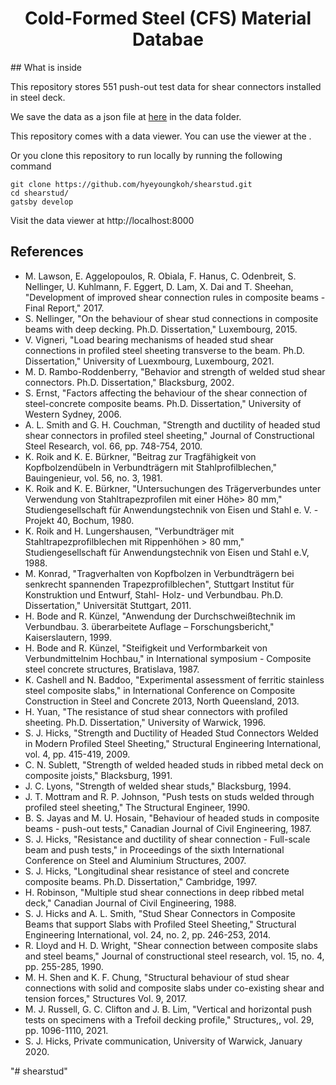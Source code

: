 <h1 align="center">
  Cold-Formed Steel (CFS) Material Databae
</h1>
## What is inside

<p>This repository stores 551 push-out test data for shear connectors installed in steel deck. 

We save the data as a json file at [here](./data/Pe.json) in the data folder. 

This repository comes with a data viewer. You can use the viewer at the .

Or you clone this repository to run locally by running the following command
    
    git clone https://github.com/hyeyoungkoh/shearstud.git
    cd shearstud/
    gatsby develop

Visit the data viewer at http://localhost:8000

## References
- M. Lawson, E. Aggelopoulos, R. Obiala, F. Hanus, C. Odenbreit, S. Nellinger, U. Kuhlmann, F. Eggert, D. Lam, X. Dai and T. Sheehan, "Development of improved shear connection rules in composite beams - Final Report," 2017.
- S. Nellinger, "On the behaviour of shear stud connections in composite beams with deep decking. Ph.D. Dissertation," Luxembourg, 2015.
- V. Vigneri, "Load bearing mechanisms of headed stud shear connections in profiled steel sheeting transverse to the beam. Ph.D. Dissertation," University of Luexmbourg, Luxembourg, 2021.
- M. D. Rambo-Roddenberry, "Behavior and strength of welded stud shear connectors. Ph.D. Dissertation," Blacksburg, 2002.
- S. Ernst, "Factors affecting the behaviour of the shear connection of steel-concrete composite beams. Ph.D. Dissertation," University of Western Sydney, 2006.
- A. L. Smith and G. H. Couchman, "Strength and ductility of headed stud shear connectors in profiled steel sheeting," Journal of Constructional Steel Research, vol. 66, pp. 748-754, 2010. 
- K. Roik and K. E. Bürkner, "Beitrag zur Tragfähigkeit von Kopfbolzendübeln in Verbundträgern mit Stahlprofilblechen," Bauingenieur, vol. 56, no. 3, 1981. 
- K. Roik and K. E. Bürkner, "Untersuchungen des Trägerverbundes unter Verwendung von Stahltrapezprofilen mit einer Höhe> 80 mm," Studiengesellschaft für Anwendungstechnik von Eisen und Stahl e. V. - Projekt 40, Bochum, 1980.
- K. Roik and H. Lungershausen, "Verbundträger mit Stahltrapezprofilblechen mit Rippenhöhen > 80 mm," Studiengesellschaft für Anwendungstechnik von Eisen und Stahl e.V, 1988.
- M. Konrad, "Tragverhalten von Kopfbolzen in Verbundträgern bei senkrecht spannenden Trapezprofilblechen", Stuttgart Institut für Konstruktion und Entwurf, Stahl- Holz- und Verbundbau. Ph.D. Dissertation," Universität Stuttgart, 2011.
- H. Bode and R. Künzel, "Anwendung der Durchschweißtechnik im Verbundbau. 3. überarbeitete Auflage – Forschungsbericht," Kaiserslautern, 1999.
- H. Bode and R. Künzel, "Steifigkeit und Verformbarkeit von Verbundmittelnim Hochbau," in International symposium - Composite steel concrete structures, Bratislava, 1987. 
- K. Cashell and N. Baddoo, "Experimental assessment of ferritic stainless steel composite slabs," in International Conference on Composite Construction in Steel and Concrete 2013, North Queensland, 2013. 
- H. Yuan, "The resistance of stud shear connectors with profiled sheeting. Ph.D. Dissertation," University of Warwick, 1996.
- S. J. Hicks, "Strength and Ductility of Headed Stud Connectors Welded in Modern Profiled Steel Sheeting," Structural Engineering International, vol. 4, pp. 415-419, 2009. 
- C. N. Sublett, "Strength of welded headed studs in ribbed metal deck on composite joists," Blacksburg, 1991.
- J. C. Lyons, "Strength of welded shear studs," Blacksburg, 1994.
- J. T. Mottram and R. P. Johnson, "Push tests on studs welded through profiled steel sheeting," The Structural Engineer, 1990. 
- B. S. Jayas and M. U. Hosain, "Behaviour of headed studs in composite beams - push-out tests," Canadian Journal of Civil Engineering, 1987.
- S. J. Hicks, "Resistance and ductility of shear connection - Full-scale beam and push tests," in Proceedings of the sixth International Conference on Steel and Aluminium Structures, 2007.
- S. J. Hicks, "Longitudinal shear resistance of steel and concrete composite beams. Ph.D. Dissertation," Cambridge, 1997.
- H. Robinson, "Multiple stud shear connections in deep ribbed metal deck," Canadian Journal of Civil Engineering, 1988. 
- S. J. Hicks and A. L. Smith, "Stud Shear Connectors in Composite Beams that support Slabs with Profiled Steel Sheeting," Structural Engineering International, vol. 24, no. 2, pp. 246-253, 2014. 
- R. Lloyd and H. D. Wright, "Shear connection between composite slabs and steel beams," Journal of constructional steel research, vol. 15, no. 4, pp. 255-285, 1990.
- M. H. Shen and K. F. Chung, "Structural behaviour of stud shear connections with solid and composite slabs under co-existing shear and tension forces," Structures Vol. 9, 2017. 
- M. J. Russell, G. C. Clifton and J. B. Lim, "Vertical and horizontal push tests on specimens with a Trefoil decking profile," Structures,, vol. 29, pp. 1096-1110, 2021. 
- S. J. Hicks, Private communication, University of Warwick, January 2020.

"# shearstud" 

